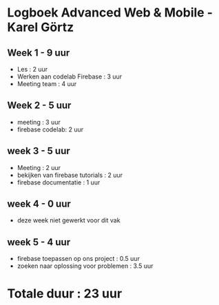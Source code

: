 # Logboek Advanced Web & Mobile - Karel Görtz
## Week 1 - 9 uur
* Les : 2 uur
* Werken aan codelab Firebase : 3 uur
* Meeting team : 4 uur

## Week 2 - 5 uur
* meeting : 3 uur
* firebase codelab: 2 uur 

## week 3 - 5 uur
* Meeting : 2 uur
* bekijken van firebase tutorials : 2 uur
* firebase documentatie : 1 uur

## week 4 - 0 uur
* deze week niet gewerkt voor dit vak

## week 5 - 4 uur
* firebase toepassen op ons project : 0.5 uur
* zoeken naar oplossing voor problemen : 3.5 uur


# Totale duur : 23 uur